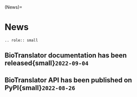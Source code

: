 (News)=

# News

```{eval-rst}
.. role:: small

```
## BioTranslator documentation has been released{small}`2022-09-04`

## BioTranslator API has been published on PyPI{small}`2022-08-26`
